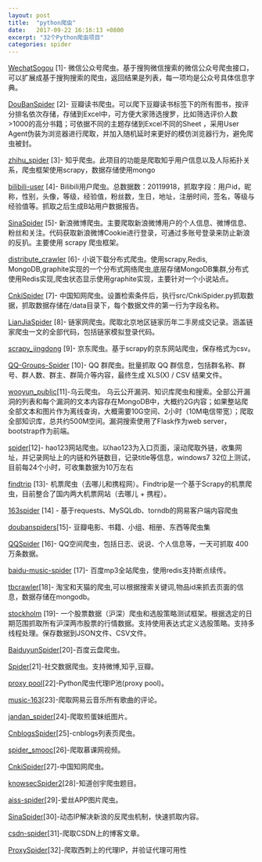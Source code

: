 ```yaml
---
layout: post
title:  "python爬虫"
date:   2017-09-22 16:16:13 +0800
excerpt: "32个Python爬虫项目"
categories: spider
---
```


[WechatSogou](http://link.zhihu.com/?target=https%3A//github.com/Chyroc/WechatSogou) [1]- 微信公众号爬虫。基于搜狗微信搜索的微信公众号爬虫接口，可以扩展成基于搜狗搜索的爬虫，返回结果是列表，每一项均是公众号具体信息字典。

[DouBanSpider](http://link.zhihu.com/?target=https%3A//github.com/lanbing510/DouBanSpider) [2]- 豆瓣读书爬虫。可以爬下豆瓣读书标签下的所有图书，按评分排名依次存储，存储到Excel中，可方便大家筛选搜罗，比如筛选评价人数>1000的高分书籍；可依据不同的主题存储到Excel不同的Sheet ，采用User Agent伪装为浏览器进行爬取，并加入随机延时来更好的模仿浏览器行为，避免爬虫被封。

[zhihu_spider](http://link.zhihu.com/?target=https%3A//github.com/LiuRoy/zhihu_spider) [3]- 知乎爬虫。此项目的功能是爬取知乎用户信息以及人际拓扑关系，爬虫框架使用scrapy，数据存储使用mongo

[bilibili-user](http://link.zhihu.com/?target=https%3A//github.com/airingursb/bilibili-user) [4]- Bilibili用户爬虫。总数据数：20119918，抓取字段：用户id，昵称，性别，头像，等级，经验值，粉丝数，生日，地址，注册时间，签名，等级与经验值等。抓取之后生成B站用户数据报告。

[SinaSpider](http://link.zhihu.com/?target=https%3A//github.com/LiuXingMing/SinaSpider) [5]- 新浪微博爬虫。主要爬取新浪微博用户的个人信息、微博信息、粉丝和关注。代码获取新浪微博Cookie进行登录，可通过多账号登录来防止新浪的反扒。主要使用 scrapy 爬虫框架。

[distribute_crawler](http://link.zhihu.com/?target=https%3A//github.com/gnemoug/distribute_crawler) [6]- 小说下载分布式爬虫。使用scrapy,Redis, MongoDB,graphite实现的一个分布式网络爬虫,底层存储MongoDB集群,分布式使用Redis实现,爬虫状态显示使用graphite实现，主要针对一个小说站点。

[CnkiSpider](http://link.zhihu.com/?target=https%3A//github.com/yanzhou/CnkiSpider) [7]- 中国知网爬虫。设置检索条件后，执行src/CnkiSpider.py抓取数据，抓取数据存储在/data目录下，每个数据文件的第一行为字段名称。

[LianJiaSpider](http://link.zhihu.com/?target=https%3A//github.com/lanbing510/LianJiaSpider) [8]- 链家网爬虫。爬取北京地区链家历年二手房成交记录。涵盖链家爬虫一文的全部代码，包括链家模拟登录代码。

[scrapy_jingdong](http://link.zhihu.com/?target=https%3A//github.com/taizilongxu/scrapy_jingdong) [9]- 京东爬虫。基于scrapy的京东网站爬虫，保存格式为csv。

[QQ-Groups-Spider](http://link.zhihu.com/?target=https%3A//github.com/caspartse/QQ-Groups-Spider) [10]- QQ 群爬虫。批量抓取 QQ 群信息，包括群名称、群号、群人数、群主、群简介等内容，最终生成 XLS(X) / CSV 结果文件。

[wooyun_public](http://link.zhihu.com/?target=https%3A//github.com/hanc00l/wooyun_public)[11]-乌云爬虫。 乌云公开漏洞、知识库爬虫和搜索。全部公开漏洞的列表和每个漏洞的文本内容存在MongoDB中，大概约2G内容；如果整站爬全部文本和图片作为离线查询，大概需要10G空间、2小时（10M电信带宽）；爬取全部知识库，总共约500M空间。漏洞搜索使用了Flask作为web server，bootstrap作为前端。

[spider](http://link.zhihu.com/?target=https%3A//github.com/simapple/spider)[12]- hao123网站爬虫。以hao123为入口页面，滚动爬取外链，收集网址，并记录网址上的内链和外链数目，记录title等信息，windows7 32位上测试，目前每24个小时，可收集数据为10万左右

[findtrip](http://link.zhihu.com/?target=https%3A//github.com/fankcoder/findtrip) [13]- 机票爬虫（去哪儿和携程网）。Findtrip是一个基于Scrapy的机票爬虫，目前整合了国内两大机票网站（去哪儿 + 携程）。

[163spider](http://link.zhihu.com/?target=https%3A//github.com/leyle/163spider) [14] - 基于requests、MySQLdb、torndb的网易客户端内容爬虫

[doubanspiders](http://link.zhihu.com/?target=https%3A//github.com/dontcontactme/doubanspiders)[15]- 豆瓣电影、书籍、小组、相册、东西等爬虫集

[QQSpider](http://link.zhihu.com/?target=https%3A//github.com/LiuXingMing/QQSpider) [16]- QQ空间爬虫，包括日志、说说、个人信息等，一天可抓取 400 万条数据。

[baidu-music-spider](http://link.zhihu.com/?target=https%3A//github.com/Shu-Ji/baidu-music-spider) [17]- 百度mp3全站爬虫，使用redis支持断点续传。

[tbcrawler](http://link.zhihu.com/?target=https%3A//github.com/pakoo/tbcrawler)[18]- 淘宝和天猫的爬虫,可以根据搜索关键词,物品id来抓去页面的信息，数据存储在mongodb。

[stockholm](http://link.zhihu.com/?target=https%3A//github.com/benitoro/stockholm) [19]- 一个股票数据（沪深）爬虫和选股策略测试框架。根据选定的日期范围抓取所有沪深两市股票的行情数据。支持使用表达式定义选股策略。支持多线程处理。保存数据到JSON文件、CSV文件。

[BaiduyunSpider](http://link.zhihu.com/?target=https%3A//github.com/k1995/BaiduyunSpider)[20]-百度云盘爬虫。

[Spider](http://link.zhihu.com/?target=https%3A//github.com/Qutan/Spider)[21]-社交数据爬虫。支持微博,知乎,豆瓣。

[proxy pool](http://link.zhihu.com/?target=https%3A//github.com/jhao104/proxy_pool)[22]-Python爬虫代理IP池(proxy pool)。

[music-163](http://link.zhihu.com/?target=https%3A//github.com/RitterHou/music-163)[23]-爬取网易云音乐所有歌曲的评论。

[jandan_spider](http://link.zhihu.com/?target=https%3A//github.com/kulovecc/jandan_spider)[24]-爬取煎蛋妹纸图片。

[CnblogsSpider](http://link.zhihu.com/?target=https%3A//github.com/jackgitgz/CnblogsSpider)[25]-cnblogs列表页爬虫。

[spider_smooc](http://link.zhihu.com/?target=https%3A//github.com/qiyeboy/spider_smooc)[26]-爬取慕课网视频。

[CnkiSpider](http://link.zhihu.com/?target=https%3A//github.com/yanzhou/CnkiSpider)[27]-中国知网爬虫。

[knowsecSpider2](http://link.zhihu.com/?target=https%3A//github.com/littlethunder/knowsecSpider2)[28]-知道创宇爬虫题目。

[aiss-spider](http://link.zhihu.com/?target=https%3A//github.com/x-spiders/aiss-spider)[29]-爱丝APP图片爬虫。

[SinaSpider](http://link.zhihu.com/?target=https%3A//github.com/szcf-weiya/SinaSpider)[30]-动态IP解决新浪的反爬虫机制，快速抓取内容。

[csdn-spider](http://link.zhihu.com/?target=https%3A//github.com/Kevinsss/csdn-spider)[31]-爬取CSDN上的博客文章。

[ProxySpider](http://link.zhihu.com/?target=https%3A//github.com/changetjut/ProxySpider)[32]-爬取西刺上的代理IP，并验证代理可用性